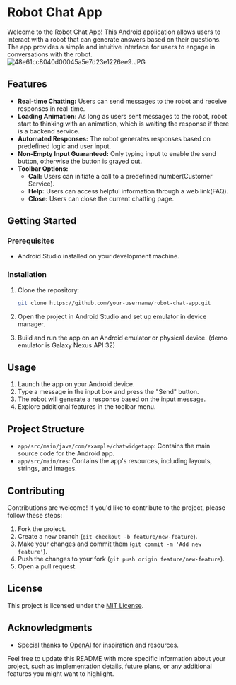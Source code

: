 # Robot Chat App

Welcome to the Robot Chat App! This Android application allows users to interact with a robot that can generate answers based on their questions. The app provides a simple and intuitive interface for users to engage in conversations with the robot.
![48e61cc8040d00045a5e7d23e1226ee9.JPG](..%2F..%2FAppData%2FRoaming%2FTencent%2FQQ%2FTemp%2F48e61cc8040d00045a5e7d23e1226ee9.JPG)

## Features

- **Real-time Chatting:** Users can send messages to the robot and receive responses in real-time.
- **Loading Animation:** As long as users sent messages to the robot, robot start to thinking with an animation, which is waiting the response if there is a backend service.
- **Automated Responses:** The robot generates responses based on predefined logic and user input.
- **Non-Empty Input Guaranteed:** Only typing input to enable the send button, otherwise the button is grayed out.
- **Toolbar Options:**
    - **Call:** Users can initiate a call to a predefined number(Customer Service).
    - **Help:** Users can access helpful information through a web link(FAQ).
    - **Close:** Users can close the current chatting page.

## Getting Started

### Prerequisites

- Android Studio installed on your development machine.

### Installation

1. Clone the repository:

    ```bash
    git clone https://github.com/your-username/robot-chat-app.git
    ```

2. Open the project in Android Studio and set up emulator in device manager.

3. Build and run the app on an Android emulator or physical device. (demo emulator is Galaxy Nexus API 32)

## Usage

1. Launch the app on your Android device.
2. Type a message in the input box and press the "Send" button.
3. The robot will generate a response based on the input message.
4. Explore additional features in the toolbar menu.

## Project Structure

- `app/src/main/java/com/example/chatwidgetapp`: Contains the main source code for the Android app.
- `app/src/main/res`: Contains the app's resources, including layouts, strings, and images.

## Contributing

Contributions are welcome! If you'd like to contribute to the project, please follow these steps:

1. Fork the project.
2. Create a new branch (`git checkout -b feature/new-feature`).
3. Make your changes and commit them (`git commit -m 'Add new feature'`).
4. Push the changes to your fork (`git push origin feature/new-feature`).
5. Open a pull request.

## License

This project is licensed under the [MIT License](LICENSE).

## Acknowledgments

- Special thanks to [OpenAI](https://www.openai.com/) for inspiration and resources.

Feel free to update this README with more specific information about your project, such as implementation details, future plans, or any additional features you might want to highlight.

